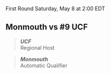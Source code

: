 First Round
Saturday, May 8 at 2:00 EDT
## Monmouth vs #9 UCF

> ***UCF***  
> Regional Host

> ***Monmouth***  
> Automatic Qualifier
